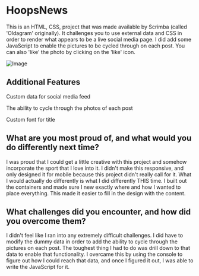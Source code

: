<h1>HoopsNews</h1>

This is an HTML, CSS, project that was made available by Scrimba (called 'Oldagram' originally).  It challenges you to use external data and CSS in order to render what appears to be a live social media page.  I did add some JavaScript 
to enable the pictures to be cycled through on each post.  You can also 'like' the photo by clicking on the 'like' icon.

![Image](https://github.com/user-attachments/assets/9f87a105-982b-480b-af15-b9233a48cb4e)

<h2>Additional Features</h2>

<p>Custom data for social media feed</p>
<p>The ability to cycle through the photos of each post</p>
<p>Custom font for title</p>

<h2>What are you most proud of, and what would you do differently next time?</h2>

I was proud that I could get a little creative with this project and somehow incorporate the sport that I love into it.  I didn't make this responsive, and only designed it for mobile because this project didn't really call for it.
What I would actually do differently is what I did differently THIS time. I built out the containers and made sure I new exactly where and how I wanted to place everything.  This made it easier to fill in the design with the content.

<h2>What challenges did you encounter, and how did you overcome them?</h2>

I didn't feel like I ran into any extremely difficult challenges.  I did have to modify the dummy data in order to add the ability to cycle through the pictures on each post.  The toughest thing I had to do was drill down to that data
to enable that functionality.  I overcame this by using the console to figure out how I could reach that data, and once I figured it out, I was able to write the JavaScript for it.



